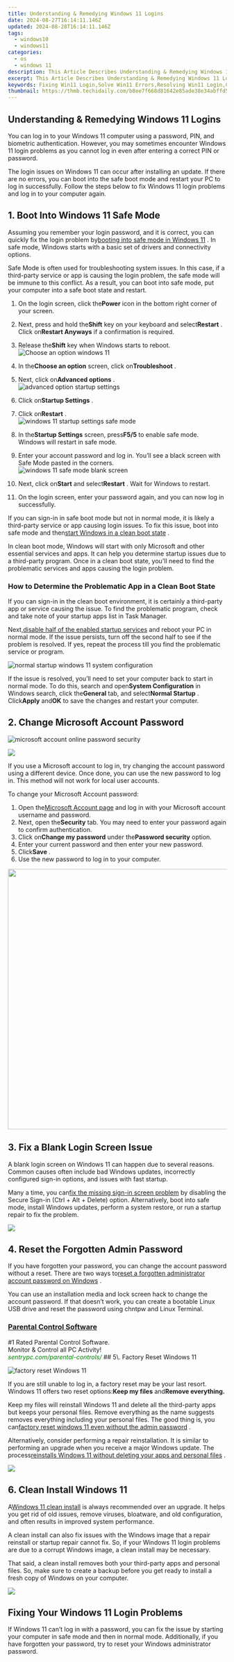 ```yaml
---
title: Understanding & Remedying Windows 11 Logins
date: 2024-08-27T16:14:11.146Z
updated: 2024-08-28T16:14:11.146Z
tags:
  - windows10
  - windows11
categories:
  - os
  - windows 11
description: This Article Describes Understanding & Remedying Windows 11 Logins
excerpt: This Article Describes Understanding & Remedying Windows 11 Logins
keywords: Fixing Win11 Login,Solve Win11 Errors,Resolving Win11 Login,Correct Win11 Sign-In,Troubleshoot Win11 Logins,Windows 11 Unlock Issues,Win11 Access Fix
thumbnail: https://thmb.techidaily.com/b8ee7f668d81642e85ade38e34abffd540ab85d6f715874a1c53fa95c5d6dc9a.png
---
```


## Understanding & Remedying Windows 11 Logins

 You can log in to your Windows 11 computer using a password, PIN, and biometric authentication. However, you may sometimes encounter Windows 11 login problems as you cannot log in even after entering a correct PIN or password.

 The login issues on Windows 11 can occur after installing an update. If there are no errors, you can boot into the safe boot mode and restart your PC to log in successfully. Follow the steps below to fix Windows 11 login problems and log in to your computer again.

## 1\. Boot Into Windows 11 Safe Mode

 Assuming you remember your login password, and it is correct, you can quickly fix the login problem by[booting into safe mode in Windows 11](https://www.makeuseof.com/windows-11-boot-safe-mode/) . In safe mode, Windows starts with a basic set of drivers and connectivity options.

 Safe Mode is often used for troubleshooting system issues. In this case, if a third-party service or app is causing the login problem, the safe mode will be immune to this conflict. As a result, you can boot into safe mode, put your computer into a safe boot state and restart.

1. On the login screen, click the**Power** icon in the bottom right corner of your screen.
2. Next, press and hold the**Shift** key on your keyboard and select**Restart** . Click on**Restart Anyways** if a confirmation is required.
3. Release the**Shift** key when Windows starts to reboot.  
![Choose an option windows 11](https://static1.makeuseofimages.com/wordpress/wp-content/uploads/2023/03/choose-an-option-windows-11.jpg)
4. In the**Choose an option** screen, click on**Troubleshoot** .
5. Next, click on**Advanced options** .  
![advanced option startup settings](https://static1.makeuseofimages.com/wordpress/wp-content/uploads/2023/03/advanced-option-startup-settings.jpg)

1. Click on**Startup Settings** .
2. Click on**Restart** .  
![windows 11 startup settings safe mode](https://static1.makeuseofimages.com/wordpress/wp-content/uploads/2023/03/windows-11-startup-settings-safe-mode.jpg)
3. In the**Startup Settings** screen, press**F5/5** to enable safe mode. Windows will restart in safe mode.
4. Enter your account password and log in. You’ll see a black screen with Safe Mode pasted in the corners.  
![windows 11 safe mode blank screen](https://static1.makeuseofimages.com/wordpress/wp-content/uploads/2023/03/windows-11-safe-mode-blank-screen.jpg)
5. Next, click on**Start** and select**Restart** . Wait for Windows to restart.
6. On the login screen, enter your password again, and you can now log in successfully.

 If you can sign-in in safe boot mode but not in normal mode, it is likely a third-party service or app causing login issues. To fix this issue, boot into safe mode and then[start Windows in a clean boot state](https://www.makeuseof.com/clean-boot-windows-11/) .

 In clean boot mode, Windows will start with only Microsoft and other essential services and apps. It can help you determine startup issues due to a third-party program. Once in a clean boot state, you'll need to find the problematic services and apps causing the login problem.

### How to Determine the Problematic App in a Clean Boot State

 If you can sign-in in the clean boot environment, it is certainly a third-party app or service causing the issue. To find the problematic program, check and take note of your startup apps list in Task Manager.

 Next,[disable half of the enabled startup services](https://www.makeuseof.com/windows-11-disable-startup-programs/) and reboot your PC in normal mode. If the issue persists, turn off the second half to see if the problem is resolved. If yes, repeat the process till you find the problematic service or program.

![normal startup windows 11 system configuration](https://static1.makeuseofimages.com/wordpress/wp-content/uploads/2023/03/normal-startup-windows-11-system-configuration.jpg)

 If the issue is resolved, you’ll need to set your computer back to start in normal mode. To do this, search and open**System Configuration** in Windows search, click the**General** tab, and select**Normal Startup** . Click**Apply** and**OK** to save the changes and restart your computer.

## 2\. Change Microsoft Account Password

![microsoft account online password security](https://static1.makeuseofimages.com/wordpress/wp-content/uploads/2023/03/microsoft-account-online-password-security.jpg)

<!-- affiliate ads begin -->
<a href="https://store.nero.com/order/checkout.php?PRODS=22889392&QTY=1&AFFILIATE=108875&CART=1"><img src="http://webstatic.nero.com/nero2015-com-wAssets/img/affiliate/media/banner728-90eng.jpg" border="0"></a>
<!-- affiliate ads end -->
 If you use a Microsoft account to log in, try changing the account password using a different device. Once done, you can use the new password to log in. This method will not work for local user accounts.

To change your Microsoft Account password:

1. Open the[Microsoft Account page](https://account.microsoft.com/) and log in with your Microsoft account username and password.
2. Next, open the**Security** tab. You may need to enter your password again to confirm authentication.
3. Click on**Change my password** under the**Password security** option.
4. Enter your current password and then enter your new password.
5. Click**Save** .
6. Use the new password to log in to your computer.

<!-- affiliate ads begin -->
<a href="https://appsumo.8odi.net/c/5597632/2075461/7443" target="_top" id="2075461"><img src="//a.impactradius-go.com/display-ad/7443-2075461" border="0" alt="" width="1200" height="600"/></a><img height="0" width="0" src="https://appsumo.8odi.net/i/5597632/2075461/7443" style="position:absolute;visibility:hidden;" border="0" />
<!-- affiliate ads end -->
## 3\. Fix a Blank Login Screen Issue

 A blank login screen on Windows 11 can happen due to several reasons. Common causes often include bad Windows updates, incorrectly configured sign-in options, and issues with fast startup.

 Many a time, you can[fix the missing sign-in screen problem](https://www.makeuseof.com/blank-login-screen-windows-fix/) by disabling the Secure Sign-in (Ctrl + Alt + Delete) option. Alternatively, boot into safe mode, install Windows updates, perform a system restore, or run a startup repair to fix the problem.

<!-- affiliate ads begin -->
<a href="https://secure.2checkout.com/order/checkout.php?PRODS=3851655&QTY=1&AFFILIATE=108875&CART=1"><img src="http://www.aiseesoft.com/avangate/30p/banner.jpg" border="0"></a>
<!-- affiliate ads end -->
## 4\. Reset the Forgotten Admin Password

 If you have forgotten your password, you can change the account password without a reset. There are two ways to[reset a forgotten administrator account password on Windows](https://www.makeuseof.com/tag/3-ways-to-reset-the-forgotten-windows-administrator-password/) .

 You can use an installation media and lock screen hack to change the account password. If that doesn’t work, you can create a bootable Linux USB drive and reset the password using chntpw and Linux Terminal.

<!-- affiliate ads begin -->
<h3 id="200610"><a href="https://sentrypc.7eer.net/c/5597632/200610/3022">Parental Control Software</a></h3>
<span class="text-ad-content">
	#1 Rated Parental Control Software.<br/>
	Monitor & Control all PC Activity!<br/>
		<cite style="color:green">sentrypc.com/parental-controls/</cite>
	</span><img height="0" width="0" src="https://sentrypc.7eer.net/i/5597632/200610/3022" style="position:absolute;visibility:hidden;" border="0" />
<!-- affiliate ads end -->
## 5\. Factory Reset Windows 11

![factory reset Windows 11](https://static1.makeuseofimages.com/wordpress/wp-content/uploads/2023/03/factory-reset-windows-11.jpg)

 If you are still unable to log in, a factory reset may be your last resort. Windows 11 offers two reset options:**Keep my files** and**Remove everything.**

 Keep my files will reinstall Windows 11 and delete all the third-party apps but keeps your personal files. Remove everything as the name suggests removes everything including your personal files. The good thing is, you can[factory reset windows 11 even without the admin password](https://www.makeuseof.com/windows-11-factory-reset-without-admin-password/) .

 Alternatively, consider performing a repair reinstallation. It is similar to performing an upgrade when you receive a major Windows update. The process[reinstalls Windows 11 without deleting your apps and personal files](https://www.makeuseof.com/windows-11-reinstall-without-deleting-apps/) .

<!-- affiliate ads begin -->
<a href="https://estore.winxdvd.com/order/checkout.php?PRODS=12653808&QTY=1&AFFILIATE=108875&CART=1"><img src="https://www.winxdvd.com/affiliate/new-banner/wt-500x500.jpg" border="0"></a>
<!-- affiliate ads end -->
## 6\. Clean Install Windows 11

 A[Windows 11 clean install](https://www.makeuseof.com/how-to-clean-install-windows-11/) is always recommended over an upgrade. It helps you get rid of old issues, remove viruses, bloatware, and old configuration, and often results in improved system performance.

 A clean install can also fix issues with the Windows image that a repair reinstall or startup repair cannot fix. So, if your Windows 11 login problems are due to a corrupt Windows image, a clean install may be necessary.

 That said, a clean install removes both your third-party apps and personal files. So, make sure to create a backup before you get ready to install a fresh copy of Windows on your computer.

<!-- affiliate ads begin -->
<a href="https://store.nero.com/order/checkout.php?PRODS=42296740&QTY=1&AFFILIATE=108875&CART=1"><img src="https://www.nero.com/nero-com-wAssets/img/banners/2023/biu/Nero_BackItUp_Screen_2.webp" border="0"></a>
<!-- affiliate ads end -->
## Fixing Your Windows 11 Login Problems

 If Windows 11 can’t log in with a password, you can fix the issue by starting your computer in safe mode and then in normal mode. Additionally, if you have forgotten your password, try to reset your Windows administrator password.


<ins class="adsbygoogle"
     style="display:block"
     data-ad-format="autorelaxed"
     data-ad-client="ca-pub-7571918770474297"
     data-ad-slot="1223367746"></ins>



<ins class="adsbygoogle"
     style="display:block"
     data-ad-client="ca-pub-7571918770474297"
     data-ad-slot="8358498916"
     data-ad-format="auto"
     data-full-width-responsive="true"></ins>


